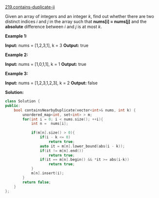 [219.contains-duplicate-ii](https://leetcode.com/problems/contains-duplicate-ii/)  

Given an array of integers and an integer _k_, find out whether there are two distinct indices _i_ and _j_ in the array such that **nums\[i\] = nums\[j\]** and the **absolute** difference between _i_ and _j_ is at most _k_.

**Example 1:**

**Input:** nums = \[1,2,3,1\], k = 3
**Output:** true

**Example 2:**

**Input:** nums = \[1,0,1,1\], k = 1
**Output:** true

**Example 3:**

**Input:** nums = \[1,2,3,1,2,3\], k = 2
**Output:** false  



**Solution:**  

```cpp
class Solution {
public:
    bool containsNearbyDuplicate(vector<int>& nums, int k) {
        unordered_map<int, set<int> > m;
        for(int i = 0; i < nums.size(); ++i){
            int n =  nums[i];
            
            if(m[n].size() > 0){
                if(i - k <= 0)
                    return true;
                auto it = m[n].lower_bound(abs(i - k));
                if(it != m[n].end())
                    return true;
                if(it == m[n].begin() && *it >= abs(i-k))
                    return true;
            }
            m[n].insert(i);
        }
        return false;
    }
};
```
      